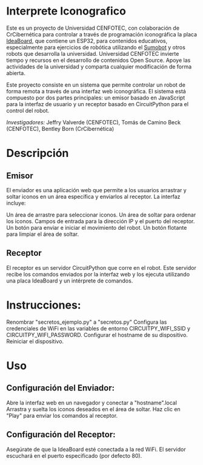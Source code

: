 # Interprete Iconografico

Este es un proyecto de Universidad CENFOTEC, con colaboración de CrCibernética para controlar a través de programación iconográfica la placa [IdeaBoard](https://www.crcibernetica.com/crcibernetica-ideaboard/), que contiene un ESP32, para contenidos educativos, especialmente para ejercicios de robótica utilizando el [Sumobot](https://github.com/Universidad-Cenfotec/Sumobot) y otros robots que desarrolla la universidad.  Universidad CENFOTEC invierte tiempo y recursos en el desarrollo de contenidos Open Source. Apoye las actividades de la universidad y comparta cualquier modificación de forma abierta.

Este proyecto consiste en un sistema que permite controlar un robot de forma remota a través de una interfaz web iconográfica. El sistema está compuesto por dos partes principales: un emisor basado en JavaScript para la interfaz de usuario y un receptor basado en CircuitPython para el control del robot.

*Investigadores:* Jeffry Valverde (CENFOTEC), Tomás de Camino Beck (CENFOTEC), Bentley Born (CrCibernética)

# Descripción
## Emisor
El enviador es una aplicación web que permite a los usuarios arrastrar y soltar iconos en un área específica y enviarlos al receptor. La interfaz incluye:

Un área de arrastre para seleccionar iconos.
Un área de soltar para ordenar los iconos.
Campos de entrada para la dirección IP y el puerto del receptor.
Un botón para enviar e iniciar el movimiento del robot.
Un botón flotante para limpiar el área de soltar.

## Receptor
El receptor es un servidor CircuitPython que corre en el robot. Este servidor recibe los comandos enviados por la interfaz web y los ejecuta utilizando una placa IdeaBoard y un intérprete de comandos.

# Instrucciones:
Renombrar "secretos_ejemplo.py" a "secretos.py"
Configura las credenciales de WiFi en las variables de entorno CIRCUITPY_WIFI_SSID y CIRCUITPY_WIFI_PASSWORD.
Configurar el hostname de su dispositivo.
Reiniciar el dispositivo.

# Uso
## Configuración del Enviador:
Abre la interfaz web en un navegador y conectar a "hostname".local
Arrastra y suelta los iconos deseados en el área de soltar.
Haz clic en "Play" para enviar los comandos al receptor.

## Configuración del Receptor:
Asegúrate de que la IdeaBoard esté conectada a la red WiFi.
El servidor escuchará en el puerto especificado (por defecto 80).

